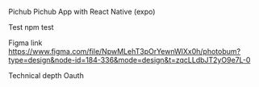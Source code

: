 Pichub
Pichub App with React Native (expo)

Test
npm test

Figma link
https://www.figma.com/file/NpwMLehT3pOrYewnWlXx0h/photobum?type=design&node-id=184-336&mode=design&t=zqcLLdbJT2yO9e7L-0

Technical depth
Oauth